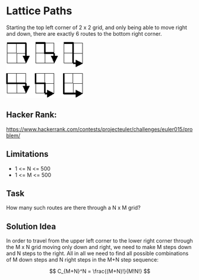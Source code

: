 # Lattice Paths

Starting the top left corner of 2 x 2 grid, and only being able to move right and down,
there are exactly 6 routes to the bottom right corner.

![Lattice Paths 2 x 2 Grid](https://raw.githubusercontent.com/alv2017/ProjectEuler/main/Images/LatticePaths/lattice_paths_routes.gif)

## Hacker Rank: 

https://www.hackerrank.com/contests/projecteuler/challenges/euler015/problem/

## Limitations

- 1 <= N <= 500
- 1 <= M <= 500

## Task

How many such routes are there through a N x M grid?

## Solution Idea

In order to travel from the upper left corner to the lower right corner through the M x N grid 
moving only down and right, we need to make M steps down and N steps to the right. All in all we 
need to find all possible combinations of M down steps and N right steps in the M+N step sequence:

$$ C_{M+N}^N = \frac{(M+N)!}{M!N!} $$


